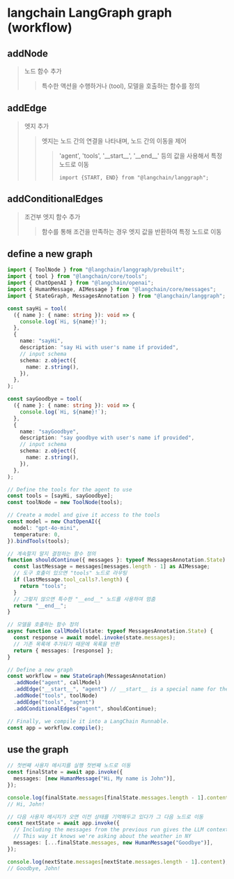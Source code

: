 # langchain LangGraph graph (workflow)

## addNode

> 노드 함수 추가
>
> > 특수한 액션을 수행하거나 (tool), 모델을 호출하는 함수를 정의

## addEdge

> 엣지 추가
>
> > 엣지는 노드 간의 연결을 나타내며, 노드 간의 이동을 제어
> >
> > > 'agent', 'tools', '\_\_start\_\_', '\_\_end\_\_' 등의 값을 사용해서 특정 노드로 이동
> > >
> > > `import {START, END} from "@langchain/langgraph";`

## addConditionalEdges

> 조건부 엣지 함수 추가
>
> > 함수를 통해 조건을 만족하는 경우 엣지 값을 반환하여 특정 노드로 이동

## define a new graph

```ts
import { ToolNode } from "@langchain/langgraph/prebuilt";
import { tool } from "@langchain/core/tools";
import { ChatOpenAI } from "@langchain/openai";
import { HumanMessage, AIMessage } from "@langchain/core/messages";
import { StateGraph, MessagesAnnotation } from "@langchain/langgraph";

const sayHi = tool(
  ({ name }: { name: string }): void => {
    console.log(`Hi, ${name}!`);
  },
  {
    name: "sayHi",
    description: "say Hi with user's name if provided",
    // input schema
    schema: z.object({
      name: z.string(),
    }),
  },
);

const sayGoodbye = tool(
  ({ name }: { name: string }): void => {
    console.log(`Hi, ${name}!`);
  },
  {
    name: "sayGoodbye",
    description: "say goodbye with user's name if provided",
    // input schema
    schema: z.object({
      name: z.string(),
    }),
  },
);

// Define the tools for the agent to use
const tools = [sayHi, sayGoodbye];
const toolNode = new ToolNode(tools);

// Create a model and give it access to the tools
const model = new ChatOpenAI({
  model: "gpt-4o-mini",
  temperature: 0,
}).bindTools(tools);

// 계속할지 말지 결정하는 함수 정의
function shouldContinue({ messages }: typeof MessagesAnnotation.State) {
  const lastMessage = messages[messages.length - 1] as AIMessage;
  // 도구 호출이 있으면 "tools" 노드로 라우팅
  if (lastMessage.tool_calls?.length) {
    return "tools";
  }
  // 그렇지 않으면 특수한 "__end__" 노드를 사용하여 멈춤
  return "__end__";
}

// 모델을 호출하는 함수 정의
async function callModel(state: typeof MessagesAnnotation.State) {
  const response = await model.invoke(state.messages);
  // 기존 목록에 추가되기 때문에 목록을 반환
  return { messages: [response] };
}

// Define a new graph
const workflow = new StateGraph(MessagesAnnotation)
  .addNode("agent", callModel)
  .addEdge("__start__", "agent") // __start__ is a special name for the entrypoint
  .addNode("tools", toolNode)
  .addEdge("tools", "agent")
  .addConditionalEdges("agent", shouldContinue);

// Finally, we compile it into a LangChain Runnable.
const app = workflow.compile();
```

## use the graph

```ts
// 첫번째 사용자 메시지를 실행 첫번째 노드로 이동
const finalState = await app.invoke({
  messages: [new HumanMessage("Hi, My name is John")],
});

console.log(finalState.messages[finalState.messages.length - 1].content);
// Hi, John!

// 다음 사용자 메시지가 오면 이전 상태를 기억해두고 있다가 그 다음 노드로 이동
const nextState = await app.invoke({
  // Including the messages from the previous run gives the LLM context.
  // This way it knows we're asking about the weather in NY
  messages: [...finalState.messages, new HumanMessage("Goodbye")],
});

console.log(nextState.messages[nextState.messages.length - 1].content);
// Goodbye, John!
```

